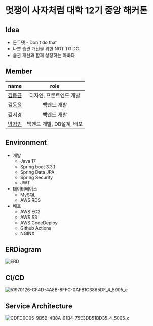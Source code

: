 # 멋쟁이 사자처럼 대학 12기 중앙 해커톤

## Idea

- 돈두댓 - Don't do that
- 나쁜 습관 개선을 위한 NOT TO DO 
- 습관 개선과 함께 성장하는 아바타

## Member

|                    name                    |           role            |
| :----------------------------------------: | :-----------------------: |
| [김동균](https://github.com/KimDongGyun23) |  디자인, 프론트엔드 개발  |
|  [김동윤](https://github.com/yoonie1219)   |        백엔드 개발        |
|   [김서경](https://github.com/malangkim)   |        백엔드 개발        |
|  [박경민](https://github.com/Kyoung-M1N)   | 백엔드 개발, DB설계, 배포 |

## Environment

- 개발
  - Java 17
  - Spring boot 3.3.1
  - Spring Data JPA
  - Spring Security
  - JWT
- 데이터베이스
  - MySQL
  - AWS RDS
- 배포
  - AWS EC2
  - AWS S3
  - AWS CodeDeploy
  - Github Actions
  - NGINX

## ERDiagram

![ERD](https://github.com/user-attachments/assets/78c029d2-8982-48ac-be36-ea63647b30cb)


## CI/CD

![51970126-CF4D-4A8B-8FFC-0AFB1C3865DF_4_5005_c](https://github.com/user-attachments/assets/b7c6779c-d40e-4d22-836f-f4ec723dfe81)


## Service Architecture

![CDFD0C05-9B5B-4B8A-91B4-75E3DB51BD35_4_5005_c](https://github.com/user-attachments/assets/e430be2a-d382-4070-823c-2d6cac89724f)
